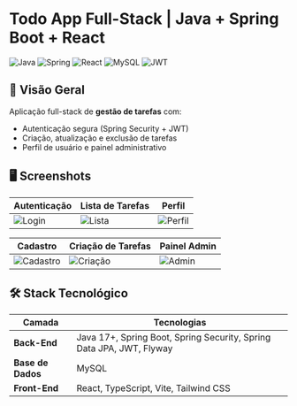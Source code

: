 # Todo App Full-Stack | Java + Spring Boot + React
![Java](https://img.shields.io/badge/Java-17+-ED8B00?style=for-the-badge&logo=openjdk&logoColor=white)
![Spring](https://img.shields.io/badge/Spring_Boot-3.x-6DB33F?style=for-the-badge&logo=spring&logoColor=white)
![React](https://img.shields.io/badge/React-18-61DAFB?style=for-the-badge&logo=react&logoColor=black)
![MySQL](https://img.shields.io/badge/MySQL-8.x-4479A1?style=for-the-badge&logo=mysql&logoColor=white)
![JWT](https://img.shields.io/badge/JWT-Authentication-000000?style=for-the-badge&logo=jsonwebtokens&logoColor=white)

## 🔹 Visão Geral
Aplicação full-stack de **gestão de tarefas** com:

- Autenticação segura (Spring Security + JWT)  
- Criação, atualização e exclusão de tarefas  
- Perfil de usuário e painel administrativo  
 
## 🖥️ Screenshots

| Autenticação | Lista de Tarefas | Perfil |
|-------------|----------------|--------|
| ![Login](https://github.com/user-attachments/assets/4e977533-826f-4b43-95c8-d1be8364017b) | ![Lista](https://github.com/user-attachments/assets/fa216836-c22c-4f8f-9c88-c5d2f7b6610d) | ![Perfil](https://github.com/user-attachments/assets/77483c9f-a845-4228-a763-c925159ff7bb) |

| Cadastro | Criação de Tarefas | Painel Admin |
|----------|------------------|--------------|
| ![Cadastro](https://github.com/user-attachments/assets/f1a6b2b9-ba99-4d9c-b1f8-c3a238a3645c) | ![Criação](https://github.com/user-attachments/assets/e4b5a8df-0b30-4147-b42a-4945bb46c7a2) | ![Admin](https://github.com/user-attachments/assets/1fbd5a1c-40f3-4fe1-81d9-25be6c51051f) |

## 🛠️ Stack Tecnológico

| Camada       | Tecnologias |
|-------------|-------------|
| **Back-End** | Java 17+, Spring Boot, Spring Security, Spring Data JPA, JWT, Flyway |
| **Base de Dados** | MySQL |
| **Front-End** | React, TypeScript, Vite, Tailwind CSS |
